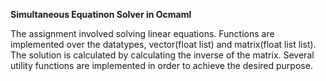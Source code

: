 **Simultaneous Equatinon Solver in Ocmaml**

The assignment involved solving linear equations. Functions are implemented over the datatypes, vector(float list) and matrix(float list list). The solution is calculated by calculating the inverse of the matrix. Several utility functions are implemented in order to achieve the desired purpose.


